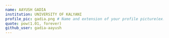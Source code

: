 ```yaml
---
name: AAYUSH GADIA
institution: UNIVERSITY OF KALYANI
profile_pic: gadia.png # Name and extension of your profile picture(ex. mona.png) The picture must be squared and 544px on width and height.
quote: pow(1.01, forever)
github_user: gadia-aayush
---
```

